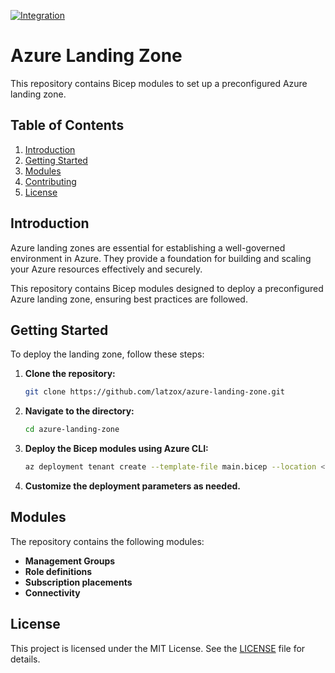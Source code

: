 [![Integration](https://github.com/Latzox/azure-landing-zone/actions/workflows/integration.yml/badge.svg)](https://github.com/Latzox/azure-landing-zone/actions/workflows/integration.yml)

# Azure Landing Zone

This repository contains Bicep modules to set up a preconfigured Azure landing zone.

## Table of Contents

1. [Introduction](#introduction)
2. [Getting Started](#getting-started)
3. [Modules](#modules)
4. [Contributing](#contributing)
5. [License](#license)

## Introduction

Azure landing zones are essential for establishing a well-governed environment in Azure. They provide a foundation for building and scaling your Azure resources effectively and securely.

This repository contains Bicep modules designed to deploy a preconfigured Azure landing zone, ensuring best practices are followed.

## Getting Started

To deploy the landing zone, follow these steps:

1. **Clone the repository:**

   ```bash
   git clone https://github.com/latzox/azure-landing-zone.git
   ```
2. **Navigate to the directory:**

   ```bash
   cd azure-landing-zone
   ```
3. **Deploy the Bicep modules using Azure CLI:**

   ```bash
   az deployment tenant create --template-file main.bicep --location <YourLocation>
   ```
4. **Customize the deployment parameters as needed.**

## Modules

The repository contains the following modules:

- **Management Groups** 
- **Role definitions** 
- **Subscription placements**
- **Connectivity**

## License

This project is licensed under the MIT License. See the [LICENSE](LICENSE) file for details.